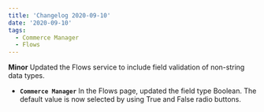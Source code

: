 ```yaml
---
title: 'Changelog 2020-09-10'
date: '2020-09-10'
tags:
  - Commerce Manager
  - Flows
---
```

**Minor** Updated the Flows service to include field validation of non-string data types.
- **`Commerce Manager`** In the Flows page, updated the field type Boolean. The default value is now selected by using True and False radio buttons.
